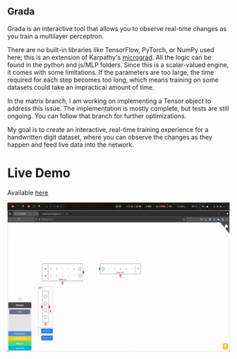 ## Grada

Grada is an interactive tool that allows you to observe real-time changes as you train a multilayer perceptron.

There are no built-in libraries like TensorFlow, PyTorch, or NumPy used here; this is an extension of Karpathy's [micrograd](https://github.com/karpathy/micrograd). All the logic can be found in the python and js/MLP folders. Since this is a scalar-valued engine, it comes with some limitations. If the parameters are too large, the time required for each step becomes too long, which means training on some datasets could take an impractical amount of time.

In the matrix branch, I am working on implementing a Tensor object to address this issue. The implementation is mostly complete, but tests are still ongoing. You can follow that branch for further optimizations.

My goal is to create an interactive, real-time training experience for a handwritten digit dataset, where you can observe the changes as they happen and feed live data into the network.

# Live Demo
Available [here](https://saliherdemk.github.io/Grada/)

<img src="https://github.com/saliherdemk/Grada/blob/master/media/demo.gif" width="600" height="338">

